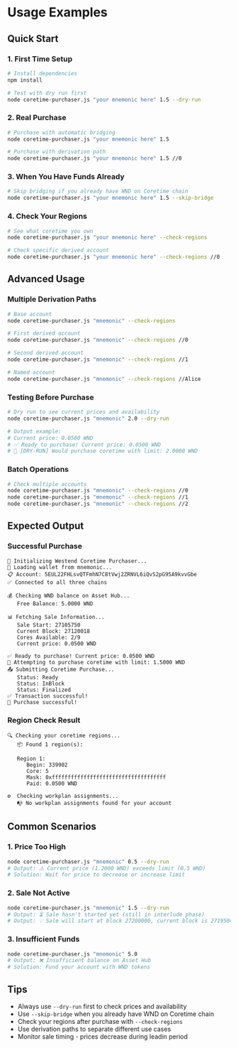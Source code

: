 # Usage Examples

## Quick Start

### 1. First Time Setup
```bash
# Install dependencies
npm install

# Test with dry run first
node coretime-purchaser.js "your mnemonic here" 1.5 --dry-run
```

### 2. Real Purchase
```bash
# Purchase with automatic bridging
node coretime-purchaser.js "your mnemonic here" 1.5

# Purchase with derivation path
node coretime-purchaser.js "your mnemonic here" 1.5 //0
```

### 3. When You Have Funds Already
```bash
# Skip bridging if you already have WND on Coretime chain
node coretime-purchaser.js "your mnemonic here" 1.5 --skip-bridge
```

### 4. Check Your Regions
```bash
# See what coretime you own
node coretime-purchaser.js "your mnemonic here" --check-regions

# Check specific derived account
node coretime-purchaser.js "your mnemonic here" --check-regions //0
```

## Advanced Usage

### Multiple Derivation Paths
```bash
# Base account
node coretime-purchaser.js "mnemonic" --check-regions

# First derived account  
node coretime-purchaser.js "mnemonic" --check-regions //0

# Second derived account
node coretime-purchaser.js "mnemonic" --check-regions //1

# Named account
node coretime-purchaser.js "mnemonic" --check-regions //Alice
```

### Testing Before Purchase
```bash
# Dry run to see current prices and availability
node coretime-purchaser.js "mnemonic" 2.0 --dry-run

# Output example:
# Current price: 0.0500 WND
# ✅ Ready to purchase! Current price: 0.0500 WND
# 🧪 [DRY-RUN] Would purchase coretime with limit: 2.0000 WND
```

### Batch Operations
```bash
# Check multiple accounts
node coretime-purchaser.js "mnemonic" --check-regions //0
node coretime-purchaser.js "mnemonic" --check-regions //1
node coretime-purchaser.js "mnemonic" --check-regions //2
```

## Expected Output

### Successful Purchase
```
🚀 Initializing Westend Coretime Purchaser...
🔑 Loading wallet from mnemonic...
📋 Account: 5EUL22FHLsvQTFmhN7C8tVwj2ZRNVL6iQvS2pG95A9kvvGbe
✅ Connected to all three chains

💰 Checking WND balance on Asset Hub...
   Free Balance: 5.0000 WND

📊 Fetching Sale Information...
   Sale Start: 27105750
   Current Block: 27120018
   Cores Available: 2/9
   Current price: 0.0500 WND

✅ Ready to purchase! Current price: 0.0500 WND
🛒 Attempting to purchase coretime with limit: 1.5000 WND
📤 Submitting Coretime Purchase...
   Status: Ready
   Status: InBlock
   Status: Finalized
✅ Transaction successful!
🎉 Purchase successful!
```

### Region Check Result
```
🔍 Checking your coretime regions...
   📦 Found 1 region(s):
   
   Region 1:
      Begin: 339902
      Core: 5 
      Mask: 0xffffffffffffffffffffffffffffffffffff
      Paid: 0.0500 WND

⚙️  Checking workplan assignments...
   📭 No workplan assignments found for your account
```

## Common Scenarios

### 1. Price Too High
```bash
node coretime-purchaser.js "mnemonic" 0.5 --dry-run
# Output: ⚠️ Current price (1.2000 WND) exceeds limit (0.5 WND)
# Solution: Wait for price to decrease or increase limit
```

### 2. Sale Not Active
```bash
node coretime-purchaser.js "mnemonic" 1.5 --dry-run
# Output: ⏳ Sale hasn't started yet (still in interlude phase)
# Output: 💡 Sale will start at block 27200000, current block is 27195000
```

### 3. Insufficient Funds
```bash
node coretime-purchaser.js "mnemonic" 5.0
# Output: ❌ Insufficient balance on Asset Hub
# Solution: Fund your account with WND tokens
```

## Tips

- Always use `--dry-run` first to check prices and availability
- Use `--skip-bridge` when you already have WND on Coretime chain
- Check your regions after purchase with `--check-regions`
- Use derivation paths to separate different use cases
- Monitor sale timing - prices decrease during leadin period